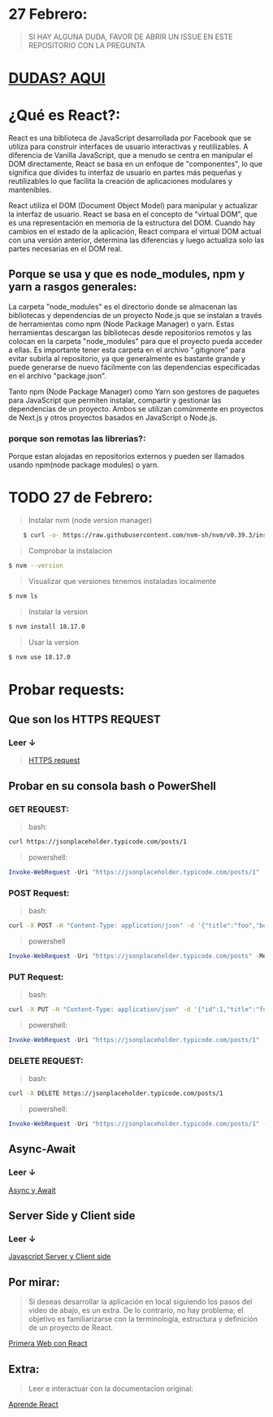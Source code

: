 # 27 Febrero:

  > SI HAY ALGUNA DUDA, FAVOR DE ABRIR UN ISSUE EN ESTE REPOSITORIO CON LA PREGUNTA

  # [DUDAS? AQUI](https://github.com/vicmaburrito/react-guide/issues/new)

# ¿Qué es React?:

React es una biblioteca de JavaScript desarrollada por Facebook que se utiliza para construir interfaces de usuario interactivas y reutilizables. A diferencia de Vanilla JavaScript, que a menudo se centra en manipular el DOM directamente, React se basa en un enfoque de "componentes", lo que significa que divides tu interfaz de usuario en partes más pequeñas y reutilizables  lo que facilita la creación de aplicaciones modulares y mantenibles.

React utiliza el DOM (Document Object Model) para manipular y actualizar la interfaz de usuario. React se basa en el concepto de "virtual DOM", que es una representación en memoria de la estructura del DOM. Cuando hay cambios en el estado de la aplicación, React compara el virtual DOM actual con una versión anterior, determina las diferencias y luego actualiza solo las partes necesarias en el DOM real.
## Porque se usa y que es node_modules, npm y yarn a rasgos generales:


La carpeta "node_modules" es el directorio donde se almacenan las bibliotecas y dependencias de un proyecto Node.js que se instalan a través de herramientas como npm (Node Package Manager) o yarn. Estas herramientas descargan las bibliotecas desde repositorios remotos y las colocan en la carpeta "node_modules" para que el proyecto pueda acceder a ellas. Es importante tener esta carpeta en el archivo ".gitignore" para evitar subirla al repositorio, ya que generalmente es bastante grande y puede generarse de nuevo fácilmente con las dependencias especificadas en el archivo "package.json".

Tanto npm (Node Package Manager) como Yarn son gestores de paquetes para JavaScript que permiten instalar, compartir y gestionar las dependencias de un proyecto. Ambos se utilizan comúnmente en proyectos de Next.js y otros proyectos basados en JavaScript o Node.js.

### porque son remotas las librerias?:
 Porque estan alojadas en repositorios externos y pueden ser llamados usando npm(node package modules) o yarn.

# TODO 27 de Febrero:

> Instalar nvm (node version manager)
```bash
    $ curl -o- https://raw.githubusercontent.com/nvm-sh/nvm/v0.39.3/install.sh | bash
```

> Comprobar la instalacion
```bash
$ nvm --version
```

> Visualizar que versiones tenemos instaladas localmente

```bash
$ nvm ls
```
>Instalar la version

```bash
$ nvm install 18.17.0
```

> Usar la version
```bash
$ nvm use 18.17.0
```

# Probar requests:

## Que son los HTTPS REQUEST
### Leer ↓
> [HTTPS request](https://developer.mozilla.org/es/docs/Web/HTTP/Methods)

## Probar en su consola bash o PowerShell

### GET REQUEST:

> bash:
```bash
curl https://jsonplaceholder.typicode.com/posts/1
```

> powershell:
```powershell
Invoke-WebRequest -Uri "https://jsonplaceholder.typicode.com/posts/1"
```

### POST Request:

> bash:
```bash
curl -X POST -H "Content-Type: application/json" -d '{"title":"foo","body":"bar","userId":1}' https://jsonplaceholder.typicode.com/posts
```
> powershell
```powershell
Invoke-WebRequest -Uri "https://jsonplaceholder.typicode.com/posts" -Method POST -Headers @{"Content-Type"="application/json"} -Body '{"title":"foo","body":"bar","userId":1}'
```

### PUT Request:
> bash:
```bash
curl -X PUT -H "Content-Type: application/json" -d '{"id":1,"title":"foo","body":"bar","userId":1}' https://jsonplaceholder.typicode.com/posts/1
```
> powershell:
```powershell
Invoke-WebRequest -Uri "https://jsonplaceholder.typicode.com/posts/1" -Method PUT -Headers @{"Content-Type"="application/json"} -Body '{"id":1,"title":"foo","body":"bar","userId":1}'
```

### DELETE REQUEST:

> bash:
```bash
curl -X DELETE https://jsonplaceholder.typicode.com/posts/1
```

> powershell:
```powershell
Invoke-WebRequest -Uri "https://jsonplaceholder.typicode.com/posts/1" -Method DELETE
```

## Async-Await
### Leer ↓
[Async y Await](https://www.aluracursos.com/blog/asyncawait-en-javascript-que-es-y-cuando-usar-programacion-asincrona)

## Server Side y Client side
### Leer ↓
[Javascript Server y Client side](https://www.cloudflare.com/es-es/learning/serverless/glossary/client-side-vs-server-side/)


## Por mirar:

> Si deseas desarrollar la aplicación en local siguiendo los pasos del video de abajo, es un extra. De lo contrario, no hay problema; el objetivo es familiarizarse con la terminología, estructura y definición de un proyecto de React.

[Primera Web con React](https://youtu.be/pFyAu4R684s?si=l71wBG_lEXCcIP4g)


## Extra: 
> Leer e interactuar con la documentacion original:

[Aprende React](https://es.react.dev/learn)
